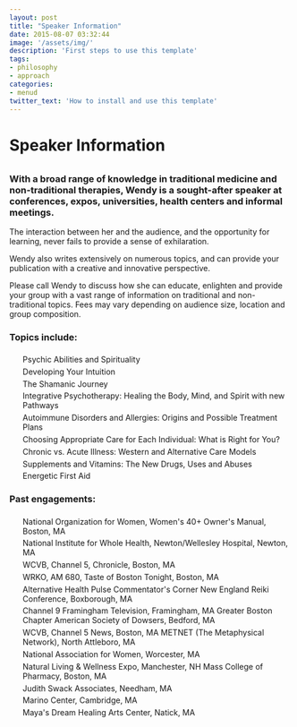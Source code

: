 ```yaml
---
layout: post
title: "Speaker Information"
date: 2015-08-07 03:32:44
image: '/assets/img/'
description: 'First steps to use this template'
tags:
- philosophy
- approach
categories:
- menud
twitter_text: 'How to install and use this template'
---
```



# Speaker Information

<div class="post-prim">
<div style="margin-bottom:33px;" id="speaking" class="col-sm-12 col-md-12 col-lg-12"></div>

<h3>With a broad range of knowledge in traditional medicine and non-traditional therapies, Wendy is a sought-after speaker at conferences, expos, universities, health centers and informal meetings.</h3>

The interaction between her and the audience, and the opportunity for learning, never fails to provide a sense of exhilaration.

Wendy also writes extensively on numerous topics, and can provide your publication with a creative and innovative perspective.

Please call Wendy to discuss how she can educate, enlighten and provide your group with a vast range of information on traditional and non-traditional topics. Fees may vary depending on audience size, location and group composition.
</div><!-- prim -->

<div class="post-alt">
<div class='divider col-xs-12 col-md-12 col-lg-12'>
    <span class="icom-logo-fleur"></span>
</div>

<h3>Topics include:</h3>

<ul><li style="list-style:none;margin:0;padding:1% 0 0 0;">Psychic Abilities and Spirituality</li>
<li style="list-style:none;margin:0;padding:1% 0 0 0;">Developing Your Intuition</li>
<li style="list-style:none;margin:0;padding:1% 0 0 0;">The Shamanic Journey</li>
<li style="list-style:none;margin:0;padding:1% 0 0 0;">Integrative Psychotherapy: Healing the Body, Mind, and Spirit with new Pathways</li>
<li style="list-style:none;margin:0;padding:1% 0 0 0;">Autoimmune Disorders and Allergies: Origins and Possible Treatment Plans</li>
<li style="list-style:none;margin:0;padding:1% 0 0 0;">Choosing Appropriate Care for Each Individual: What is Right for You?</li>
<li style="list-style:none;margin:0;padding:1% 0 0 0;">Chronic vs. Acute Illness: Western and Alternative Care Models</li>
<li style="list-style:none;margin:0;padding:1% 0 0 0;">Supplements and Vitamins: The New Drugs, Uses and Abuses</li>
<li style="list-style:none;margin:0;padding:1% 0 0 0;">Energetic First Aid</li></ul>
</div><!-- alt -->

<div class="post-prim">
<h3>Past engagements:</h3>
<ul>
<li style="list-style:none;margin;0;padding:1% 0 0 0;">National Organization for Women, Women's 40+ Owner's Manual, Boston, MA</li>
<li style="list-style:none;margin;0;padding:1% 0 0 0;">National Institute for Whole Health, Newton/Wellesley Hospital, Newton, MA</li>
<li style="list-style:none;margin;0;padding:1% 0 0 0;">WCVB, Channel 5, Chronicle, Boston, MA</li>
<li style="list-style:none;margin;0;padding:1% 0 0 0;">WRKO, AM 680, Taste of Boston Tonight, Boston, MA</li>
<li style="list-style:none;margin;0;padding:1% 0 0 0;">Alternative Health Pulse Commentator's Corner New England Reiki Conference, Boxborough, MA</li>
<li style="list-style:none;margin;0;padding:1% 0 0 0;">Channel 9 Framingham Television, Framingham, MA Greater Boston Chapter American Society of Dowsers, Bedford, MA</li>
<li style="list-style:none;margin;0;padding:1% 0 0 0;">WCVB, Channel 5 News, Boston, MA METNET (The Metaphysical Network), North Attleboro, MA</li>
<li style="list-style:none;margin;0;padding:1% 0 0 0;">National Association for Women, Worcester, MA</li>
<li style="list-style:none;margin;0;padding:1% 0 0 0;">Natural Living & Wellness Expo, Manchester, NH Mass College of Pharmacy, Boston, MA</li>
<li style="list-style:none;margin;0;padding:1% 0 0 0;">Judith Swack Associates, Needham, MA</li>
<li style="list-style:none;margin;0;padding:1% 0 0 0;">Marino Center, Cambridge, MA</li>
<li style="list-style:none;margin;0;padding:1% 0 0 0;">Maya's Dream Healing Arts Center, Natick, MA</li></ul>
</div><!-- prim -->